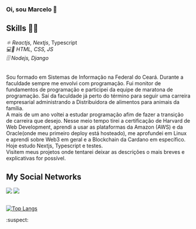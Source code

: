 ### Oi, sou Marcelo 👋


## Skills 👨‍💻
*⚛️ Reactjs, Nextjs*, Typescript  
*💻📱 HTML, CSS, JS*  
*🗄️ Nodejs, Django*  

##
Sou formado em Sistemas de Informação na Federal do Ceará. Durante a faculdade sempre me envolvi com programação. Fui monitor de fundamentos de programação e participei da equipe de maratona de programação. Saí da faculdade já perto do término para seguir uma carreira empresarial administrando a Distribuidora de alimentos para animais da família.  
A mais de um ano voltei a estudar programação afim de fazer a transição de carreira que desejo. Nesse meio tempo tirei a certificação de Harvard de Web Development, aprendi a usar as plataformas da Amazon (AWS) e da Oracle(onde meu primeiro deploy está hosteado), me aprofundei em Linux e aprendi sobre Web3 em geral e a Blockchain da Cardano em específico. Hoje estudo Nextjs, Typescript e testes.  
Visitem meus projetos onde tentarei deixar as descrições o mais breves e explicativas for possível. 

##

## My Social Networks
<div>
  <a href="https://www.linkedin.com/in/Marcelo-Arraes/" target="_blank"><img src="https://img.shields.io/badge/-LinkedIn-%230077B5?style=for-the-badge&logo=linkedin&logoColor=white" target="_blank"></a> 
  <a href="https://www.instagram.com/marcelo.arraes123/" target="_blank"><img src="https://img.shields.io/badge/-Instagram-%23E4405F?style=for-the-badge&logo=instagram&logoColor=white" target="_blank"></a>
</div>

##

[![Top Langs](https://github-readme-stats.vercel.app/api/top-langs/?username=marceloarraes)](https://github.com/marceloarraes/github-readme-stats)

:suspect:
